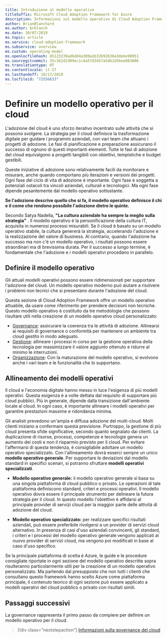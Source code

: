 ```yaml
---
title: Introduzione al modello operativo
titleSuffix: Microsoft Cloud Adoption Framework for Azure
description: Informazioni sul modello operativo di Cloud Adoption Framework.
author: BrianBlanchard
ms.author: brblanch
ms.date: 10/07/2019
ms.topic: article
ms.service: cloud-adoption-framework
ms.subservice: overview
ms.custom: operating-model
ms.openlocfilehash: 85123239ad6dd4a389a2b32692638a3debe98951
ms.sourcegitcommit: 35c162d2d09ec1c4a57d3d57a5db1d56ee883806
ms.translationtype: HT
ms.contentlocale: it-IT
ms.lasthandoff: 10/17/2019
ms.locfileid: "72556633"
---
```

# <a name="establish-an-operating-model-for-the-cloud"></a>Definire un modello operativo per il cloud

L'adozione del cloud è uno sforzo iterativo incentrato sulle attività che si possono svolgere. La strategia per il cloud definisce la trasformazione digitale per guidare i programmi aziendali, con vari team che attuano i progetti di adozione. Le fasi di pianificazione e preparazione assicurano il successo di ognuno di questi importanti elementi. Tutte le fasi di adozione del cloud equivalgono a progetti tangibili con obiettivi, tempistiche e budget gestibili.

Queste iniziative di adozione sono relativamente facili da monitorare e misurare, anche quando comportano più iterazioni e versioni dei progetti. Ogni fase del ciclo di vita di adozione è importante. Ogni fase è soggetta a potenziali ostacoli tra vincoli aziendali, culturali e tecnologici. Ma ogni fase dipende pesantemente dal modello operativo sottostante.

**Se l'adozione descrive quello che si fa, il modello operativo definisce il chi e il come che rendono possibile l'adozione dietro le quinte.**

Secondo Satya Nadella, **"La cultura aziendale ha sempre la meglio sulla strategia"** . Il modello operativo è la personificazione della cultura IT, acquisita in numerosi processi misurabili. Se il cloud è basato su un modello operativo stabile, la cultura genererà la strategia, accelerando l'adozione e la realizzazione del valore di business. Al contrario, quando l'adozione ha successo ma non c'è un modello operativo, i risultati possono essere straordinari ma di brevissima durata. Per il successo a lungo termine, è fondamentale che l'adozione e i modelli operativi procedano in parallelo.

## <a name="establish-your-operating-model"></a>Definire il modello operativo

Gli attuali modelli operativi possono essere ridimensionati per supportare l'adozione del cloud. Un modello operativo moderno può aiutare a risolvere i problemi non tecnici che si presentano durante l'adozione del cloud.

Questa sezione di Cloud Adoption Framework offre un modello operativo attuabile, da usare come riferimento per prendere decisioni non tecniche. Questo modello operativo è costituito da tre metodologie che possono risultare utili nella creazione di un modello operativo cloud personalizzato:

- [Governance](../govern/index.md): assicurare la coerenza tra le attività di adozione. Allinearsi ai requisiti di governance o conformità per mantenere un ambiente tra cloud gestito in modo adeguato.
- [Gestione](../manage/index.md): allineare i processi in corso per la gestione operativa della tecnologia per massimizzare il valore aggiunto ottenuto e ridurre al minimo le interruzioni.
- [Organizzazione](../organize/index.md): Con la maturazione del modello operativo, si evolvono anche i vari team e le funzionalità che lo supportano.

## <a name="aligning-operating-models"></a>Allineamento dei modelli operativi

Il cloud e l'economia digitale hanno messo in luce l'esigenza di più modelli operativi. Questa esigenza è a volte dettata dal requisito di supportare più cloud pubblici. Più in generale, dipende dalla transizione dall'ambiente locale al cloud. In ogni caso, è importante allineare i modelli operativi per garantire prestazioni massime e ridondanza minima.

Gli analisti prevedono un'ampia e diffusa adozione del multi-cloud. Molti clienti iniziano a confermare questa previsione. Purtroppo, la gestione di più cloud presenta sfide significative, secondo quanto segnalato dai clienti. La duplicazione di risorse, processi, competenze e tecnologie genera un aumento dei costi e non il risparmio previsto per il cloud. Per evitare l'affermarsi di questa tendenza, è consigliabile adottare un modello operativo specializzato. Con l'allineamento dovrà esserci sempre un unico **modello operativo generale**. Per supportare le deviazioni dal modello standard in specifici scenari, si potranno sfruttare **modelli operativi specializzati**.

- **Modello operativo generale:** il modello operativo generale si basa su una singola piattaforma di cloud pubblico o privato. Le operazioni di tale piattaforma definiscono standard, criteri e processi operativi. Il modello operativo dovrà essere il principale strumento per delineare la futura strategia per il cloud. In questo modello l'obiettivo è affidarsi al principale provider di servizi cloud per la maggior parte delle attività di adozione del cloud.

- **Modello operativo specializzato:** per realizzare specifici risultati aziendali, può essere preferibile rivolgersi a un provider di servizi cloud alternativo. In presenza di casi d'uso aziendali convincenti, gli standard, i criteri e i processi del modello operativo generale vengono applicati al nuovo provider di servizi cloud, ma vengono poi modificati in base al caso d'uso specifico.

Se la principale piattaforma di scelta è Azure, le guide e le procedure consigliate riportate in ogni sezione del modello operativo descritte sopra risulteranno particolarmente utili per la creazione di un modello operativo personalizzato. Ma partendo dal presupposto che non tutti i clienti che consultano questo framework hanno scelto Azure come piattaforma principale, il contenuto teorico di ogni sezione può essere applicato a modelli operativi del cloud pubblico o privato con risultati simili.

## <a name="next-steps"></a>Passaggi successivi

La governance rappresenta il primo passo da compiere per definire un modello operativo per il cloud.

> [!div class="nextstepaction"]
> [Informazioni sulla governance del cloud](../govern/index.md)
